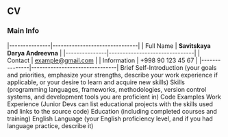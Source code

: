 ##  CV
### Main Info

|---------------|-------------------------------|
| Full Name     | **Savitskaya Darya Andreevna** |
|---------------|-------------------------------|
| Contact       | example@gmail.com             |
| Information   | +998 90 123 45 67             |
|---------------|-------------------------------|
Brief Self-Introduction (your goals and priorities, emphasize your strengths, describe your work experience if applicable, or your desire to learn and acquire new skills)
Skills (programming languages, frameworks, methodologies, version control systems, and development tools you are proficient in)
Code Examples
Work Experience (Junior Devs can list educational projects with the skills used and links to the source code)
Education (including completed courses and training)
English Language (your English proficiency level, and if you had language practice, describe it)
